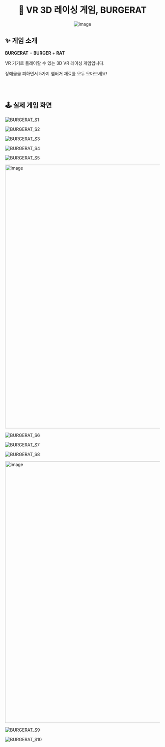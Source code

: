 <div align="center">
  
  # 🍔 VR 3D 레이싱 게임, BURGERAT

  ![image](https://github.com/lsy20140/lsy20140/assets/68267094/b5667603-b638-4c0d-9277-d017314b2c26)
  <br>
</div>



## ✨ 게임 소개

**BURGERAT** = **BURGER** + **RAT**

VR 기기로 플레이할 수 있는 3D VR 레이싱 게임입니다.

장애물을 피하면서 5가지 햄버거 재료를 모두 모아보세요!

<br>
<br>


## 🕹️ 실제 게임 화면
![BURGERAT_S1](https://github.com/lsy20140/lsy20140/assets/68267094/f2d4e2b1-1ba0-43fa-9f4f-27b2a4c258ee)

![BURGERAT_S2](https://github.com/lsy20140/lsy20140/assets/68267094/97746921-1db4-42fd-82cd-1563f02c9be2)

![BURGERAT_S3](https://github.com/lsy20140/lsy20140/assets/68267094/f17367b4-948c-4d5e-ade4-ff85ae701540)

![BURGERAT_S4](https://github.com/lsy20140/lsy20140/assets/68267094/3bc573f4-dcca-4a18-871d-91a3818a4e4e)

![BURGERAT_S5](https://github.com/lsy20140/lsy20140/assets/68267094/3950e20a-5cce-4ce2-b8a7-cb84448b32a1)

<img width="857" alt="image" src="https://github.com/lsy20140/lsy20140/assets/68267094/a956153f-5e68-4983-95ae-75fcd32655af">
<br>

![BURGERAT_S6](https://github.com/lsy20140/lsy20140/assets/68267094/0291f751-aa30-4b73-b653-54606cbb4886)

![BURGERAT_S7](https://github.com/lsy20140/lsy20140/assets/68267094/a2b99856-f439-4d74-89ee-850a1678414e)

![BURGERAT_S8](https://github.com/lsy20140/lsy20140/assets/68267094/e1fb970c-de89-47d5-8a30-8b0ade69f979)

<img width="851" alt="image" src="https://github.com/lsy20140/lsy20140/assets/68267094/a39b5f1b-c58f-4ebe-b8e6-8880d10e0c18">


![BURGERAT_S9](https://github.com/lsy20140/lsy20140/assets/68267094/06a4f7a3-55ab-4397-8dd2-57377365f3d8)

![BURGERAT_S10](https://github.com/lsy20140/lsy20140/assets/68267094/d07d061b-2047-4eb6-b3c0-f2c3eca25104)
